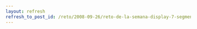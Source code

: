 ```yaml
---
layout: refresh
refresh_to_post_id: /reto/2008-09-26/reto-de-la-semana-display-7-segmentos-oblcuo
---
```

